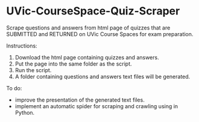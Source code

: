 # UVic-CourseSpace-Quiz-Scraper
Scrape questions and answers from html page of quizzes that are SUBMITTED and RETURNED on UVic Course Spaces for exam preparation.

Instructions:
1. Download the html page containing quizzes and answers.
2. Put the page into the same folder as the script.
3. Run the script.
4. A folder containing questions and answers text files will be generated.


To do:
- improve the presentation of the generated text files.
- implement an automatic spider for scraping and crawling using in Python.
